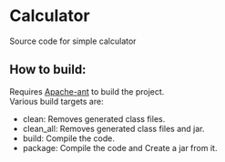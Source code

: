 # Calculator
Source code for simple calculator

## How to build:
Requires [Apache-ant](http://ant.apache.org/) to build the project.</br>
Various build targets are:</br>
* clean: Removes generated class files.
* clean_all: Removes generated class files and jar.
* build: Compile the code.
* package: Compile the code and Create a jar from it.
